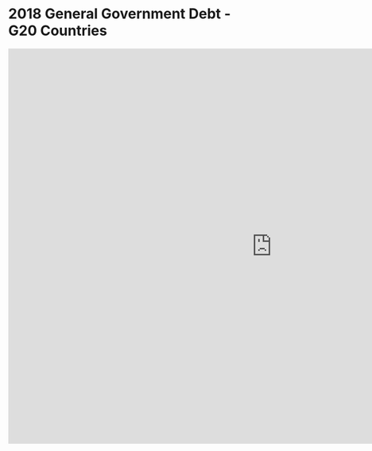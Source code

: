# **2018 General Government Debt - G20 Countries**


<iframe src="https://data.oecd.org/chart/69FE" width="1060" height="795" style="border: 0" mozallowfullscreen="true" webkitallowfullscreen="true" allowfullscreen="true"><a href="https://data.oecd.org/chart/69FE" target="_blank">OECD Chart: General government debt, Total, % of GDP, Annual, 2018</a></iframe>


<div class="flourish-embed flourish-chart" data-src="visualisation/4282811"><script src="https://public.flourish.studio/resources/embed.js"></script></div>






<div class="flourish-embed flourish-scatter" data-src="visualisation/4283222"><script src="https://public.flourish.studio/resources/embed.js"></script></div>



